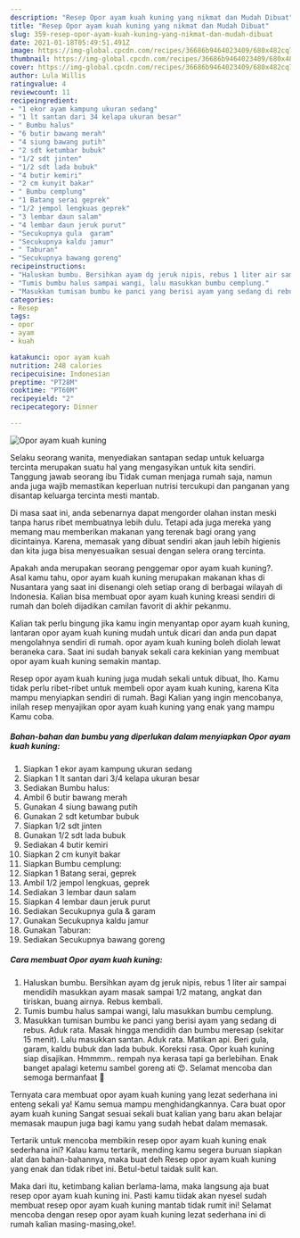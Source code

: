 ```yaml
---
description: "Resep Opor ayam kuah kuning yang nikmat dan Mudah Dibuat"
title: "Resep Opor ayam kuah kuning yang nikmat dan Mudah Dibuat"
slug: 359-resep-opor-ayam-kuah-kuning-yang-nikmat-dan-mudah-dibuat
date: 2021-01-18T05:49:51.491Z
image: https://img-global.cpcdn.com/recipes/36686b9464023409/680x482cq70/opor-ayam-kuah-kuning-foto-resep-utama.jpg
thumbnail: https://img-global.cpcdn.com/recipes/36686b9464023409/680x482cq70/opor-ayam-kuah-kuning-foto-resep-utama.jpg
cover: https://img-global.cpcdn.com/recipes/36686b9464023409/680x482cq70/opor-ayam-kuah-kuning-foto-resep-utama.jpg
author: Lula Willis
ratingvalue: 4
reviewcount: 11
recipeingredient:
- "1 ekor ayam kampung ukuran sedang"
- "1 lt santan dari 34 kelapa ukuran besar"
- " Bumbu halus"
- "6 butir bawang merah"
- "4 siung bawang putih"
- "2 sdt ketumbar bubuk"
- "1/2 sdt jinten"
- "1/2 sdt lada bubuk"
- "4 butir kemiri"
- "2 cm kunyit bakar"
- " Bumbu cemplung"
- "1 Batang serai geprek"
- "1/2 jempol lengkuas geprek"
- "3 lembar daun salam"
- "4 lembar daun jeruk purut"
- "Secukupnya gula  garam"
- "Secukupnya kaldu jamur"
- " Taburan"
- "Secukupnya bawang goreng"
recipeinstructions:
- "Haluskan bumbu. Bersihkan ayam dg jeruk nipis, rebus 1 liter air sampai mendidih masukkan ayam masak sampai 1/2 matang, angkat dan tiriskan, buang airnya. Rebus kembali."
- "Tumis bumbu halus sampai wangi, lalu masukkan bumbu cemplung."
- "Masukkan tumisan bumbu ke panci yang berisi ayam yang sedang di rebus. Aduk rata. Masak hingga mendidih dan bumbu meresap (sekitar 15 menit). Lalu masukkan santan. Aduk rata. Matikan api. Beri gula, garam, kaldu bubuk dan lada bubuk. Koreksi rasa. Opor kuah kuning siap disajikan. Hmmmm.. rempah nya kerasa tapi ga berlebihan. Enak banget apalagi ketemu sambel goreng ati 😍. Selamat mencoba dan semoga bermanfaat 🤗"
categories:
- Resep
tags:
- opor
- ayam
- kuah

katakunci: opor ayam kuah 
nutrition: 248 calories
recipecuisine: Indonesian
preptime: "PT28M"
cooktime: "PT60M"
recipeyield: "2"
recipecategory: Dinner

---
```



![Opor ayam kuah kuning](https://img-global.cpcdn.com/recipes/36686b9464023409/680x482cq70/opor-ayam-kuah-kuning-foto-resep-utama.jpg)

Selaku seorang wanita, menyediakan santapan sedap untuk keluarga tercinta merupakan suatu hal yang mengasyikan untuk kita sendiri. Tanggung jawab seorang ibu Tidak cuman menjaga rumah saja, namun anda juga wajib memastikan keperluan nutrisi tercukupi dan panganan yang disantap keluarga tercinta mesti mantab.

Di masa  saat ini, anda sebenarnya dapat mengorder olahan instan meski tanpa harus ribet membuatnya lebih dulu. Tetapi ada juga mereka yang memang mau memberikan makanan yang terenak bagi orang yang dicintainya. Karena, memasak yang dibuat sendiri akan jauh lebih higienis dan kita juga bisa menyesuaikan sesuai dengan selera orang tercinta. 



Apakah anda merupakan seorang penggemar opor ayam kuah kuning?. Asal kamu tahu, opor ayam kuah kuning merupakan makanan khas di Nusantara yang saat ini disenangi oleh setiap orang di berbagai wilayah di Indonesia. Kalian bisa membuat opor ayam kuah kuning kreasi sendiri di rumah dan boleh dijadikan camilan favorit di akhir pekanmu.

Kalian tak perlu bingung jika kamu ingin menyantap opor ayam kuah kuning, lantaran opor ayam kuah kuning mudah untuk dicari dan anda pun dapat mengolahnya sendiri di rumah. opor ayam kuah kuning boleh diolah lewat beraneka cara. Saat ini sudah banyak sekali cara kekinian yang membuat opor ayam kuah kuning semakin mantap.

Resep opor ayam kuah kuning juga mudah sekali untuk dibuat, lho. Kamu tidak perlu ribet-ribet untuk membeli opor ayam kuah kuning, karena Kita mampu menyiapkan sendiri di rumah. Bagi Kalian yang ingin mencobanya, inilah resep menyajikan opor ayam kuah kuning yang enak yang mampu Kamu coba.

<!--inarticleads1-->

##### Bahan-bahan dan bumbu yang diperlukan dalam menyiapkan Opor ayam kuah kuning:

1. Siapkan 1 ekor ayam kampung ukuran sedang
1. Siapkan 1 lt santan dari 3/4 kelapa ukuran besar
1. Sediakan  Bumbu halus:
1. Ambil 6 butir bawang merah
1. Gunakan 4 siung bawang putih
1. Gunakan 2 sdt ketumbar bubuk
1. Siapkan 1/2 sdt jinten
1. Gunakan 1/2 sdt lada bubuk
1. Sediakan 4 butir kemiri
1. Siapkan 2 cm kunyit bakar
1. Siapkan  Bumbu cemplung:
1. Siapkan 1 Batang serai, geprek
1. Ambil 1/2 jempol lengkuas, geprek
1. Sediakan 3 lembar daun salam
1. Siapkan 4 lembar daun jeruk purut
1. Sediakan Secukupnya gula &amp; garam
1. Gunakan Secukupnya kaldu jamur
1. Gunakan  Taburan:
1. Sediakan Secukupnya bawang goreng




<!--inarticleads2-->

##### Cara membuat Opor ayam kuah kuning:

1. Haluskan bumbu. Bersihkan ayam dg jeruk nipis, rebus 1 liter air sampai mendidih masukkan ayam masak sampai 1/2 matang, angkat dan tiriskan, buang airnya. Rebus kembali.
1. Tumis bumbu halus sampai wangi, lalu masukkan bumbu cemplung.
1. Masukkan tumisan bumbu ke panci yang berisi ayam yang sedang di rebus. Aduk rata. Masak hingga mendidih dan bumbu meresap (sekitar 15 menit). Lalu masukkan santan. Aduk rata. Matikan api. Beri gula, garam, kaldu bubuk dan lada bubuk. Koreksi rasa. Opor kuah kuning siap disajikan. Hmmmm.. rempah nya kerasa tapi ga berlebihan. Enak banget apalagi ketemu sambel goreng ati 😍. Selamat mencoba dan semoga bermanfaat 🤗




Ternyata cara membuat opor ayam kuah kuning yang lezat sederhana ini enteng sekali ya! Kamu semua mampu menghidangkannya. Cara buat opor ayam kuah kuning Sangat sesuai sekali buat kalian yang baru akan belajar memasak maupun juga bagi kamu yang sudah hebat dalam memasak.

Tertarik untuk mencoba membikin resep opor ayam kuah kuning enak sederhana ini? Kalau kamu tertarik, mending kamu segera buruan siapkan alat dan bahan-bahannya, maka buat deh Resep opor ayam kuah kuning yang enak dan tidak ribet ini. Betul-betul taidak sulit kan. 

Maka dari itu, ketimbang kalian berlama-lama, maka langsung aja buat resep opor ayam kuah kuning ini. Pasti kamu tiidak akan nyesel sudah membuat resep opor ayam kuah kuning mantab tidak rumit ini! Selamat mencoba dengan resep opor ayam kuah kuning lezat sederhana ini di rumah kalian masing-masing,oke!.


